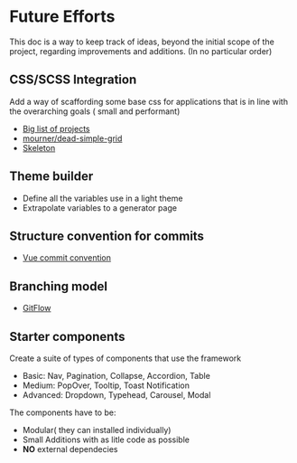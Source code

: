# Future Efforts

This doc is a way to keep track of ideas, beyond the initial scope of the project, regarding improvements and additions.
(In no particular order)

## CSS/SCSS Integration

Add a way of scaffording some base css for applications that is in line with the overarching goals ( small and performant)

* [Big list of projects](https://css-tricks.com/snippets/css/system-font-stack/)
* [mourner/dead-simple-grid](https://github.com/mourner/dead-simple-grid)
* [Skeleton](https://github.com/dhg/Skeleton)

## Theme builder

* Define all the variables use in a light theme
* Extrapolate variables to a generator page

## Structure convention for commits
* [Vue commit convention](https://github.com/vuejs/vue/blob/dev/.github/COMMIT_CONVENTION.md) 

## Branching model
* [GitFlow](https://nvie.com/posts/a-successful-git-branching-model/)

## Starter components

Create a suite of types of components that use the framework

* Basic: Nav, Pagination, Collapse, Accordion, Table
* Medium: PopOver, Tooltip, Toast Notification
* Advanced: Dropdown, Typehead, Carousel, Modal

The components have to be:
* Modular( they can installed individually)
* Small Additions with as litle code as possible
* **NO** external dependecies

